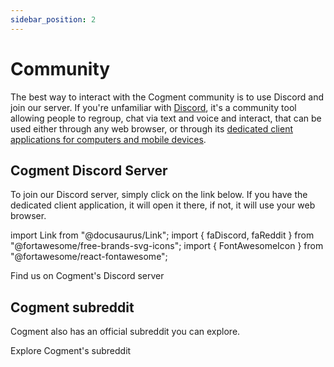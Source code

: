 ```yaml
---
sidebar_position: 2
---
```


# Community

The best way to interact with the Cogment community is to use Discord and join our server. If you're unfamiliar with [Discord](https://discord.com/), it's a community tool allowing people to regroup, chat via text and voice and interact, that can be used either through any web browser, or through its [dedicated client applications for computers and mobile devices](https://discord.com/download).

## Cogment Discord Server

To join our Discord server, simply click on the link below. If you have the dedicated client application, it will open it there, if not, it will use your web browser.

import Link from "@docusaurus/Link";
import { faDiscord, faReddit } from "@fortawesome/free-brands-svg-icons";
import { FontAwesomeIcon } from "@fortawesome/react-fontawesome";

<Link
    className="button button--secondary"
    href="https://discord.com/invite/QDxb9Fweqr"
>
    <FontAwesomeIcon icon={faDiscord} /> Find us on Cogment's Discord server
</Link>

## Cogment subreddit

Cogment also has an official subreddit you can explore.

<Link
    className="button button--secondary"
    href="https://www.reddit.com/r/Cogment/"
>
    <FontAwesomeIcon icon={faReddit} /> Explore Cogment's subreddit
</Link>
